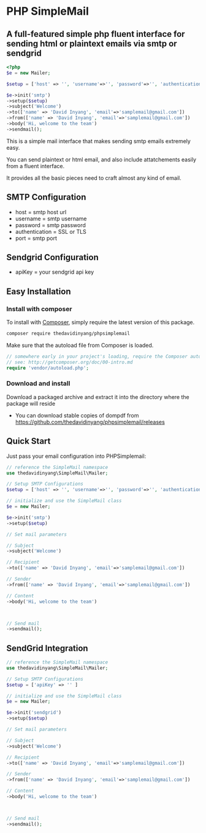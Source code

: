 PHP SimpleMail 
======
## A full-featured simple php fluent interface for sending html or plaintext emails via smtp or sendgrid



```php
<?php
$e = new Mailer;

$setup = ['host' => '', 'username'=>'', 'password'=>'', 'authentication'=>'', 'port'=>''  ];

$e->init('smtp')
->setup($setup)
->subject('Welcome')
->to(['name' => 'David Inyang', 'email'=>'samplemail@gmail.com'])
->from(['name' => 'David Inyang', 'email'=>'samplemail@gmail.com'])
->body('Hi, welcome to the team')
->sendmail();
```


This is a simple mail interface that makes sending smtp emails extremely easy.

You can send plaintext or html email, and also include attatchements easily from a fluent interface.

It provides all the basic pieces need to craft almost any kind of email.

## SMTP Configuration

- host = smtp host url
- username = smtp username
- password = smtp password
- authentication = SSL or TLS
- port = smtp port
  
## Sendgrid Configuration

- apiKey = your sendgrid api key

## Easy Installation

### Install with composer

To install with [Composer](https://getcomposer.org/), simply require the
latest version of this package.

```bash
composer require thedavidinyang/phpsimplemail
```

Make sure that the autoload file from Composer is loaded.

```php
// somewhere early in your project's loading, require the Composer autoloader
// see: http://getcomposer.org/doc/00-intro.md
require 'vendor/autoload.php';

```


### Download and install

Download a packaged archive and extract it into the directory where the package will reside

 * You can download stable copies of dompdf from
   https://github.com/thedavidinyang/phpsimplemail/releases


## Quick Start

Just pass your email configuration into PHPSimplemail:

```php
// reference the SimpleMail namespace
use thedavidinyang\SimpleMail\Mailer;

// Setup SMTP Configurations
$setup = ['host' => '', 'username'=>'', 'password'=>'', 'authentication'=>'', 'port'=>''  ]

// initialize and use the SimpleMail class
$e = new Mailer;

$e->init('smtp')
->setup($setup)

// Set mail parameters

// Subject
->subject('Welcome')

// Recipient
->to(['name' => 'David Inyang', 'email'=>'samplemail@gmail.com'])

// Sender
->from(['name' => 'David Inyang', 'email'=>'samplemail@gmail.com'])

// Content
->body('Hi, welcome to the team')



// Send mail
->sendmail();

```


## SendGrid Integration


```php
// reference the SimpleMail namespace
use thedavidinyang\SimpleMail\Mailer;

// Setup SMTP Configurations
$setup = ['apiKey' => '' ]

// initialize and use the SimpleMail class
$e = new Mailer;

$e->init('sendgrid')
->setup($setup)

// Set mail parameters

// Subject
->subject('Welcome')

// Recipient
->to(['name' => 'David Inyang', 'email'=>'samplemail@gmail.com'])

// Sender
->from(['name' => 'David Inyang', 'email'=>'samplemail@gmail.com'])

// Content
->body('Hi, welcome to the team')



// Send mail
->sendmail();

```